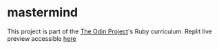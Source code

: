 # mastermind
This project is part of the [The Odin Project](https://www.theodinproject.com/)'s Ruby curriculum.
Replit live preview accessible [here](https://replit.com/@BrunoRomaszkiew/mastermind#README.md)
